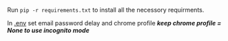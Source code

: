 Run `pip -r requirements.txt` to install all the necessory requirments.

In [.env](https://github.com/Zeal5/reCAPTCHA-solver-for-chumbacasino/blob/master/.env) set email password delay and chrome profile ***keep chrome profile = None to use incognito mode***


